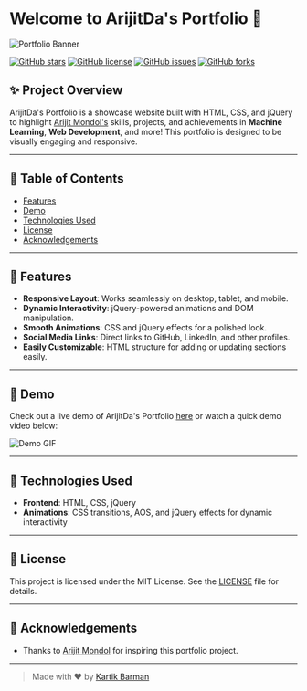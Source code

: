 # Welcome to ArijitDa's Portfolio 🎨

![Portfolio Banner](https://your-image-url.com/banner.png) <!-- Replace with your own banner image -->

[![GitHub stars](https://img.shields.io/github/stars/kartik-barman/ArijitDa_Portfolio?style=social)](https://github.com/kartik-barman/ArijitDa_Portfolio/stargazers)
[![GitHub license](https://img.shields.io/github/license/kartik-barman/ArijitDa_Portfolio)](https://github.com/kartik-barman/ArijitDa_Portfolio/blob/main/LICENSE)
[![GitHub issues](https://img.shields.io/github/issues/kartik-barman/ArijitDa_Portfolio)](https://github.com/kartik-barman/ArijitDa_Portfolio/issues)
[![GitHub forks](https://img.shields.io/github/forks/kartik-barman/ArijitDa_Portfolio?style=social)](https://github.com/kartik-barman/ArijitDa_Portfolio/network)

## ✨ Project Overview

ArijitDa's Portfolio is a showcase website built with HTML, CSS, and jQuery to highlight [Arijit Mondol's](https://github.com/ArijitMondol) skills, projects, and achievements in **Machine Learning**, **Web Development**, and more! This portfolio is designed to be visually engaging and responsive.

---

## 📜 Table of Contents
- [Features](#-features)
- [Demo](#-demo)
- [Technologies Used](#-technologies-used)
- [License](#-license)
- [Acknowledgements](#-acknowledgements)

---

## 🚀 Features

- **Responsive Layout**: Works seamlessly on desktop, tablet, and mobile.
- **Dynamic Interactivity**: jQuery-powered animations and DOM manipulation.
- **Smooth Animations**: CSS and jQuery effects for a polished look.
- **Social Media Links**: Direct links to GitHub, LinkedIn, and other profiles.
- **Easily Customizable**: HTML structure for adding or updating sections easily.

---

## 🎥 Demo

Check out a live demo of ArijitDa's Portfolio [here](https://kartik-barman.github.io/ArijitDa_Portfolio/) or watch a quick demo video below:

![Demo GIF](https://your-image-url.com/demo.gif)

---

## 🧰 Technologies Used

- **Frontend**: HTML, CSS, jQuery
- **Animations**: CSS transitions, AOS, and jQuery effects for dynamic interactivity

---

## 📄 License

This project is licensed under the MIT License. See the [LICENSE](https://github.com/kartik-barman/ArijitDa_Portfolio/blob/main/LICENSE) file for details.

---

## 🙏 Acknowledgements

- Thanks to [Arijit Mondol](https://github.com/arijit258) for inspiring this portfolio project.

---

> Made with ❤️ by [Kartik Barman](https://github.com/kartik-barman)
